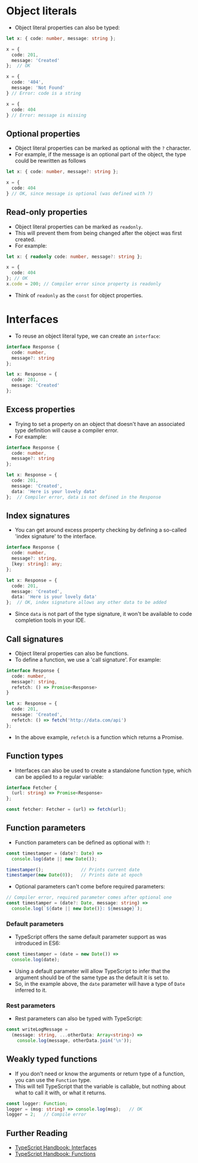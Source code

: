# Object literals

- Object literal properties can also be typed:

``` ts
let x: { code: number, message: string };

x = {
  code: 201,
  message: 'Created'
};  // OK

x = {
  code: '404',
  message: 'Not Found'
} // Error: code is a string

x = {
  code: 404
} // Error: message is missing
```

<!-- break -->

## Optional properties

- Object literal properties can be marked as optional with the `?` character.
- For example, if the message is an optional part of the object, the type could be rewritten as follows

``` ts
let x: { code: number, message?: string };

x = {
  code: 404
} // OK, since message is optional (was defined with ?)
```

<!-- break -->

## Read-only properties

- Object literal properties can be marked as `readonly`.
- This will prevent them from being changed after the object was first created.
- For example:

``` ts
let x: { readonly code: number, message?: string };

x = {
  code: 404
}; // OK
x.code = 200; // Compiler error since property is readonly
```

- Think of `readonly` as the `const` for object properties.

<!-- break -->

# Interfaces

- To reuse an object literal type, we can create an `interface`:

``` ts
interface Response {
  code: number,
  message?: string
};

let x: Response = {
  code: 201,
  message: 'Created'
};
```

<!-- break -->

## Excess properties

- Trying to set a property on an object that doesn't have an associated type definition will cause a compiler error.
- For example:

``` ts
interface Response {
  code: number,
  message?: string
};

let x: Response = {
  code: 201,
  message: 'Created',
  data: 'Here is your lovely data'
};  // Compiler error, data is not defined in the Response
```

<!-- break -->

## Index signatures

- You can get around excess property checking by defining a so-called 'index signature' to the interface.

``` ts
interface Response {
  code: number,
  message?: string,
  [key: string]: any;
};

let x: Response = {
  code: 201,
  message: 'Created',
  data: 'Here is your lovely data'
};  // OK, index signature allows any other data to be added
```

- Since `data` is not part of the type signature, it won't be available to code completion tools in your IDE.

<!-- break -->

## Call signatures

- Object literal properties can also be functions.
- To define a function, we use a 'call signature'. For example:

``` ts
interface Response {
  code: number,
  message?: string,
  refetch: () => Promise<Response>
}

let x: Response = {
  code: 201,
  message: 'Created',
  refetch: () => fetch('http://data.com/api')
};
```

- In the above example, `refetch` is a function which returns a Promise.

<!-- break -->

## Function types

- Interfaces can also be used to create a standalone function type, which can be applied to a regular variable:

``` ts
interface Fetcher {
  (url: string) => Promise<Response>
};

const fetcher: Fetcher = (url) => fetch(url);
```

<!-- break -->

## Function parameters

- Function parameters can be defined as optional with `?`:

``` ts
const timestamper = (date?: Date) =>
  console.log(date || new Date());

timestamper();              // Prints current date
timestamper(new Date(0));   // Prints date at epoch
```

- Optional parameters can't come before required parameters:

``` ts
// Compiler error, required parameter comes after optional one
const timestamper = (date?: Date, message: string) =>
  console.log(`${date || new Date()}: ${message}`);
```

<!-- break -->

### Default parameters

- TypeScript offers the same default parameter support as was introduced in ES6:

``` ts
const timestamper = (date = new Date()) =>
  console.log(date);
```

- Using a default parameter will allow TypeScript to infer that the argument should be of the same type as the default it is set to.
- So, in the example above, the `date` parameter will have a type of `Date` inferred to it.

<!-- break -->

### Rest parameters

- Rest parameters can also be typed with TypeScript:

``` ts
const writeLogMessage =
  (message: string, ...otherData: Array<string>) =>
    console.log(message, otherData.join('\n'));
```

<!-- break -->

## Weakly typed functions

- If you don't need or know the arguments or return type of a function, you can use the `Function` type.
- This will tell TypeScript that the variable is callable, but nothing about what to call it with, or what it returns.

``` ts
const logger: Function;
logger = (msg: string) => console.log(msg);   // OK
logger = 2;   // Compile error
```

<!-- break -->

## Further Reading

- [TypeScript Handbook: Interfaces](https://www.typescriptlang.org/docs/handbook/interfaces.html)
- [TypeScript Handbook: Functions](https://www.typescriptlang.org/docs/handbook/functions.html)